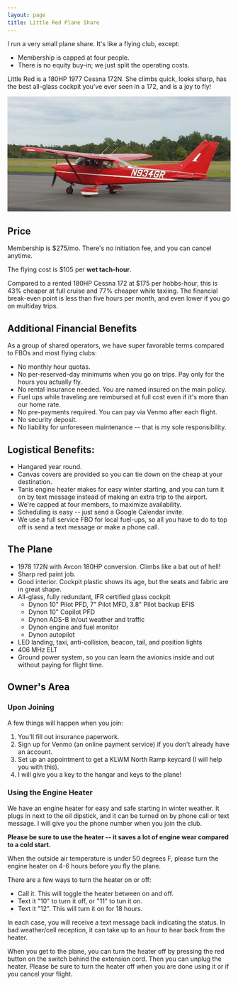 ```yaml
---
layout: page
title: Little Red Plane Share
---
```


I run a very small plane share. It's like a flying club, except:
* Membership is capped at four people.
* There is no equity buy-in; we just split the operating costs.

Little Red is a 180HP 1977 Cessna 172N. She climbs quick, looks sharp, has the best all-glass cockpit you've ever seen in a 172, and is a joy to fly!

![](/assets/2020/n934gr.jpg)

## Price

Membership is $275/mo. There's no initiation fee, and you can cancel anytime.

The flying cost is $105 per **wet tach-hour**.

Compared to a rented 180HP Cessna 172 at $175 per hobbs-hour, this is 43% cheaper at full cruise and 77% cheaper while taxiing. The financial break-even point is less than five hours per month, and even lower if you go on multiday trips.

## Additional Financial Benefits

As a group of shared operators, we have super favorable terms compared to FBOs and most flying clubs:

* No monthly hour quotas.
* No per-reserved-day minimums when you go on trips. Pay only for the hours you actually fly.
* No rental insurance needed. You are named insured on the main policy.
* Fuel ups while traveling are reimbursed at full cost even if it's more than our home rate.
* No pre-payments required. You can pay via Venmo after each flight.
* No security deposit.
* No liability for unforeseen maintenance -- that is my sole responsibility.

## Logistical Benefits:

* Hangared year round.
* Canvas covers are provided so you can tie down on the cheap at your destination.
* Tanis engine heater makes for easy winter starting, and you can turn it on by text message instead of making an extra trip to the airport.
* We're capped at four members, to maximize availability.
* Scheduling is easy -- just send a Google Calendar invite.
* We use a full service FBO for local fuel-ups, so all you have to do to top off is send a text message or make a phone call.

## The Plane

* 1978 172N with Avcon 180HP conversion. Climbs like a bat out of hell!
* Sharp red paint job.
* Good interior. Cockpit plastic shows its age, but the seats and fabric are in great shape.
* All-glass, fully redundant, IFR certified glass cockpit
  * Dynon 10" Pilot PFD, 7" Pilot MFD, 3.8" Pilot backup EFIS
  * Dynon 10" Copilot PFD
  * Dynon ADS-B in/out weather and traffic
  * Dynon engine and fuel monitor
  * Dynon autopilot
* LED landing, taxi, anti-collision, beacon, tail, and position lights
* 406 MHz ELT
* Ground power system, so you can learn the avionics inside and out without paying for flight time.

## Owner's Area

### Upon Joining

A few things will happen when you join:

1. You'll fill out insurance paperwork.
1. Sign up for Venmo (an online payment service) if you don't already have an account.
1. Set up an appointment to get a KLWM North Ramp keycard (I will help you with this).
1. I will give you a key to the hangar and keys to the plane!

### Using the Engine Heater

We have an engine heater for easy and safe starting in winter weather. It plugs in next to the oil dipstick, and it can be turned on by phone call or text message. I will give you the phone number when you join the club.

**Please be sure to use the heater -- it saves a lot of engine wear compared to a cold start.**

When the outside air temperature is under 50 degrees F, please turn the engine heater on 4-6 hours before you fly the plane.

There are a few ways to turn the heater on or off:

* Call it. This will toggle the heater between on and off.
* Text it "10" to turn it off, or "11" to tun it on.
* Text it "12". This will turn it on for 18 hours.

In each case, you will receive a text message back indicating the status. In bad weather/cell reception, it can take up to an hour to hear back from the heater.

When you get to the plane, you can turn the heater off by pressing the red button on the switch behind the extension cord. Then you can unplug the heater. Please be sure to turn the heater off when you are done using it or if you cancel your flight.
